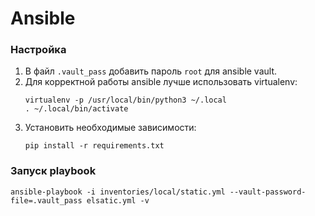 # Ansible

### Настройка
1. В файл `.vault_pass` добавить пароль `root` для ansible vault.
1. Для корректной работы ansible лучше использовать virtualenv:
    ```shell script
    virtualenv -p /usr/local/bin/python3 ~/.local
    . ~/.local/bin/activate
    ```
1. Установить необходимые зависимости:
    ```shell script
    pip install -r requirements.txt
    ```
   
### Запуск playbook
```shell script
ansible-playbook -i inventories/local/static.yml --vault-password-file=.vault_pass elsatic.yml -v
```